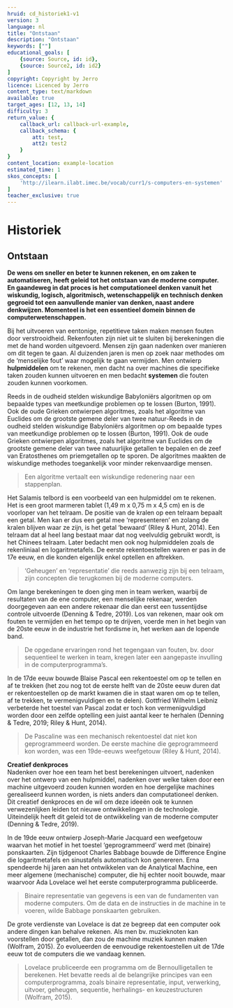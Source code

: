 ```yaml
---
hruid: cd_historiek1-v1
version: 3
language: nl
title: "Ontstaan"
description: "Ontstaan"
keywords: [""]
educational_goals: [
    {source: Source, id: id}, 
    {source: Source2, id: id2}
]
copyright: Copyright by Jerro
licence: Licenced by Jerro
content_type: text/markdown
available: true
target_ages: [12, 13, 14]
difficulty: 3
return_value: {
    callback_url: callback-url-example,
    callback_schema: {
        att: test,
        att2: test2
    }
}
content_location: example-location
estimated_time: 1
skos_concepts: [
    'http://ilearn.ilabt.imec.be/vocab/curr1/s-computers-en-systemen'
]
teacher_exclusive: true
---
```


# Historiek

## Ontstaan
**De wens om sneller en beter te kunnen rekenen, en om zaken te automatiseren, heeft geleid tot het ontstaan van de moderne computer. En gaandeweg in dat proces is het computationeel denken vanuit het wiskundig, logisch, algoritmisch, wetenschappelijk en technisch denken gegroeid tot een aanvullende manier van denken, naast andere denkwijzen. Momenteel is het een essentieel domein binnen de computerwetenschappen.** 

Bij het uitvoeren van eentonige, repetitieve taken maken mensen fouten door verstrooidheid. Rekenfouten zijn niet uit te sluiten bij berekeningen die met de hand worden uitgevoerd. Mensen zijn gaan nadenken over manieren om dit tegen te gaan. 
Al duizenden jaren is men op zoek naar methodes om de ‘menselijke fout’ waar mogelijk te gaan vermijden. Men ontwierp **hulpmiddelen** om te rekenen, men dacht na over machines die specifieke taken zouden kunnen uitvoeren en men bedacht **systemen** die fouten zouden kunnen voorkomen.

Reeds in de oudheid stelden wiskundige Babyloniërs algoritmen op om bepaalde types van meetkundige problemen op te lossen (Burton, 1991). Ook de oude Grieken ontwierpen algoritmes, zoals het algoritme van Euclides om de grootste gemene deler van twee natuur-Reeds in de oudheid stelden wiskundige Babyloniërs algoritmen op om bepaalde types van meetkundige problemen op te lossen (Burton, 1991). Ook de oude Grieken ontwierpen algoritmes, zoals het algoritme van Euclides om de grootste gemene deler van twee natuurlijke getallen te bepalen en de zeef van Eratosthenes om priemgetallen op te sporen. De algoritmes maakten de wiskundige methodes toegankelijk voor minder rekenvaardige mensen. 

> Een algoritme vertaalt een wiskundige redenering naar een stappenplan. 

Het Salamis telbord is een voorbeeld van een hulpmiddel om te rekenen. Het is een groot marmeren tablet (1,49 m x 0,75 m x 4,5 cm) en is de voorloper van het telraam. De positie van de kralen op een telraam bepaalt een getal. Men kan er dus een getal mee ‘representeren’ en zolang de kralen blijven waar ze zijn, is het getal ‘bewaard’ (Riley & Hunt, 2014). Een telraam dat al heel lang bestaat maar dat nog veelvuldig gebruikt wordt, is het Chinees telraam. 
Later bedacht men ook nog hulpmiddelen zoals de rekenliniaal en logaritmetafels. De eerste rekentoestellen waren er pas in de 17e eeuw, en die konden eigenlijk enkel optellen en aftrekken. 

> ‘Geheugen’ en ‘representatie’ die reeds aanwezig zijn bij een telraam, zijn concepten die terugkomen bij de moderne computers. 

Om lange berekeningen te doen ging men in team werken, waarbij de resultaten van de ene computer, een menselijke rekenaar, werden doorgegeven aan een andere rekenaar die dan eerst een tussentijdse controle uitvoerde (Denning & Tedre, 2019). Los van rekenen, maar ook om fouten te vermijden en het tempo op te drijven, voerde men in het begin van de 20ste eeuw in de industrie het fordisme in, het werken aan de lopende band. 

> De opgedane ervaringen rond het tegengaan van fouten, bv. door sequentieel te werken in team, kregen later een aangepaste invulling in de computerprogramma’s. 

In de 17de eeuw bouwde Blaise Pascal een rekentoestel om op te tellen en af te trekken (het zou nog tot de eerste helft van de 20ste eeuw duren dat er rekentoestellen op de markt kwamen die in staat waren om op te tellen, af te trekken, te vermenigvuldigen en te delen). Gottfried Wilhelm Leibniz verbeterde het toestel van Pascal zodat er toch kon vermenigvuldigd worden door een zelfde optelling een juist aantal keer te herhalen (Denning & Tedre, 2019; Riley & Hunt, 2014). 

> De Pascaline was een mechanisch rekentoestel dat niet kon geprogrammeerd worden. De eerste machine die geprogrammeerd kon worden, was een 19de-eeuws weefgetouw (Riley & Hunt, 2014). 

<div class="alert alert-box alert-success">
    <strong>Creatief denkproces</strong><br>
    Nadenken over hoe een team het best berekeningen uitvoert, nadenken over het ontwerp van een hulpmiddel, nadenken over welke taken door een machine uitgevoerd zouden kunnen worden en hoe dergelijke machines gerealiseerd kunnen worden, is niets anders dan computationeel denken. Dit creatief denkproces en de wil om deze ideeën ook te kunnen verwezenlijken leiden tot nieuwe ontwikkelingen in de technologie.<br>
    Uiteindelijk heeft dit geleid tot de ontwikkeling van de moderne computer (Denning & Tedre, 2019). 
</div>

In de 19de eeuw ontwierp Joseph-Marie Jacquard een weefgetouw waarvan het motief in het toestel ‘geprogrammeerd’ werd met (binaire) ponskaarten. Zijn tijdgenoot Charles Babbage bouwde de Difference Engine die logaritmetafels en sinustafels automatisch kon genereren. Erna spendeerde hij jaren aan het ontwikkelen van de Analytical Machine, een meer algemene (mechanische) computer, die hij echter nooit bouwde, maar waarvoor Ada Lovelace wel het eerste computerprogramma publiceerde. 

> Binaire representatie van gegevens is een van de fundamenten van moderne computers. 
> Om de data en de instructies in de machine in te voeren, wilde Babbage ponskaarten gebruiken. 

De grote verdienste van Lovelace is dat ze begreep dat een computer ook andere dingen kan behalve rekenen. Als men bv. muzieknoten kan voorstellen door getallen, dan zou de machine muziek kunnen maken (Wolfram, 2015). 
Zo evolueerden de eenvoudige rekentoestellen uit de 17de eeuw tot de computers die we vandaag kennen. 

> Lovelace prubliceerde een programma om de Bernoulligetallen te berekenen. Het bevatte reeds al de belangrijke principes van een computerprogramma, zoals binaire representatie, input, verwerking, uitvoer, geheugen, sequentie, herhalings- en keuzestructuren (Wolfram, 2015). 
